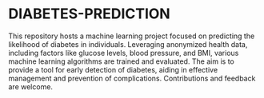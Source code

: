# DIABETES-PREDICTION

This repository hosts a machine learning project focused on predicting the likelihood of diabetes in individuals. Leveraging anonymized health data, including factors like glucose levels, blood pressure, and BMI, various machine learning algorithms are trained and evaluated. The aim is to provide a tool for early detection of diabetes, aiding in effective management and prevention of complications. Contributions and feedback are welcome.
